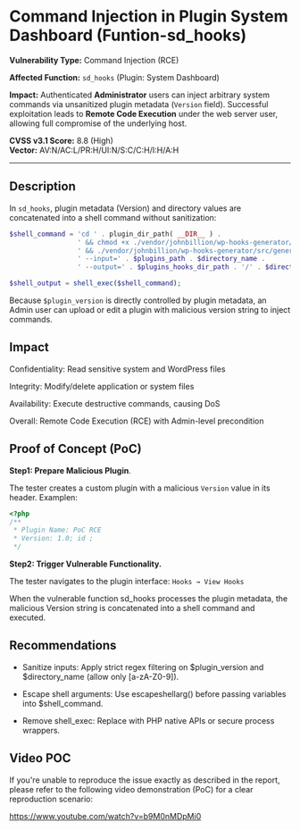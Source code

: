 #  Command Injection in Plugin System Dashboard (Funtion-sd_hooks)

**Vulnerability Type:** Command Injection (RCE)

**Affected Function:** `sd_hooks` (Plugin: System Dashboard)

**Impact:** Authenticated **Administrator** users can inject arbitrary system commands via unsanitized plugin metadata (`Version` field). Successful exploitation leads to **Remote Code Execution** under the web server user, allowing full compromise of the underlying host.

**CVSS v3.1 Score:** 8.8 (High)  
**Vector:** AV:N/AC:L/PR:H/UI:N/S:C/C:H/I:H/A:H 

-------------------------
## Description

In `sd_hooks`, plugin metadata (Version) and directory values are concatenated into a shell command without sanitization:

``` php
$shell_command = 'cd ' . plugin_dir_path( __DIR__ ) .
                 ' && chmod +x ./vendor/johnbillion/wp-hooks-generator/src/generate.php' .
                 ' && ./vendor/johnbillion/wp-hooks-generator/src/generate.php' .
                 ' --input=' . $plugins_path . $directory_name .
                 ' --output=' . $plugins_hooks_dir_path . '/' . $directory_name . '-' . $plugin_version . ' 2>&1';

$shell_output = shell_exec($shell_command);
```

Because `$plugin_version` is directly controlled by plugin metadata, an Admin user can upload or edit a plugin with malicious version string to inject commands.

## Impact

Confidentiality: Read sensitive system and WordPress files

Integrity: Modify/delete application or system files

Availability: Execute destructive commands, causing DoS

Overall: Remote Code Execution (RCE) with Admin-level precondition

## Proof of Concept (PoC)

**Step1: Prepare Malicious Plugin**.
 
The tester creates a custom plugin with a malicious `Version` value in its header. Examplen:

``` php
<?php
/**
 * Plugin Name: PoC RCE
 * Version: 1.0; id ;
 */
```
**Step2: Trigger Vulnerable Functionality.**    

The tester navigates to the plugin interface: `Hooks → View Hooks`

When the vulnerable function sd_hooks processes the plugin metadata, the malicious Version string is concatenated into a shell command and executed.

## Recommendations

- Sanitize inputs: Apply strict regex filtering on $plugin_version and $directory_name (allow only [a-zA-Z0-9]).

- Escape shell arguments: Use escapeshellarg() before passing variables into $shell_command.

- Remove shell_exec: Replace with PHP native APIs or secure process wrappers.


## Video POC
If you're unable to reproduce the issue exactly as described in the report, please refer to the following video demonstration (PoC) for a clear reproduction scenario:

https://www.youtube.com/watch?v=b9M0nMDpMi0
